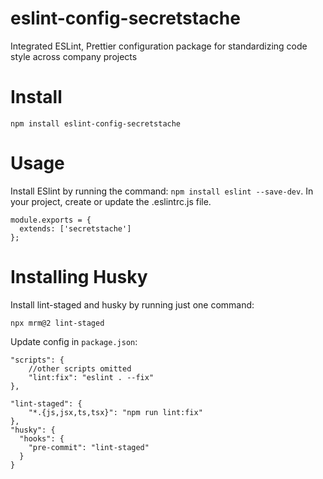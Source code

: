 # eslint-config-secretstache


Integrated ESLint, Prettier configuration package for standardizing code style across company projects

# Install

```
npm install eslint-config-secretstache
```

# Usage
Install ESlint by running the command: `npm install eslint --save-dev`. In your project, create or update the .eslintrc.js file.
```
module.exports = {
  extends: ['secretstache']
};
```
# Installing Husky
Install lint-staged and husky by running just one command:
```
npx mrm@2 lint-staged
```

Update config in `package.json`:

```
"scripts": {
    //other scripts omitted
    "lint:fix": "eslint . --fix"
},

"lint-staged": {
    "*.{js,jsx,ts,tsx}": "npm run lint:fix"
},
"husky": {
  "hooks": {
    "pre-commit": "lint-staged"
  }
}
```
